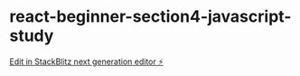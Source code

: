 # react-beginner-section4-javascript-study

[Edit in StackBlitz next generation editor ⚡️](https://stackblitz.com/~/github.com/choconanana/react-beginner-section4-javascript-study)